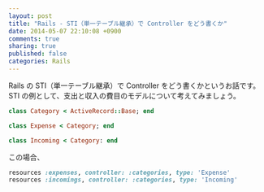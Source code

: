 ```yaml
---
layout: post
title: "Rails - STI（単一テーブル継承）で Controller をどう書くか"
date: 2014-05-07 22:10:08 +0900
comments: true
sharing: true
published: false
categories: Rails
---
```


Rails の STI（単一テーブル継承）で Controller をどう書くかというお話です。<br/>
STI の例として、支出と収入の費目のモデルについて考えてみましょう。


``` ruby Single table inheritance
class Category < ActiveRecord::Base; end

class Expense < Category; end

class Incoming < Category: end
```

この場合、



``` ruby routes.rb
resources :expenses, controller: :categories, type: 'Expense'
resources :incomings, controller: :categories, type: 'Incoming'
```
